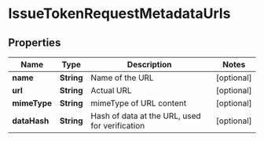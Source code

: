 
# IssueTokenRequestMetadataUrls

## Properties
Name | Type | Description | Notes
------------ | ------------- | ------------- | -------------
**name** | **String** | Name of the URL |  [optional]
**url** | **String** | Actual URL |  [optional]
**mimeType** | **String** | mimeType of URL content |  [optional]
**dataHash** | **String** | Hash of data at the URL, used for verification |  [optional]



